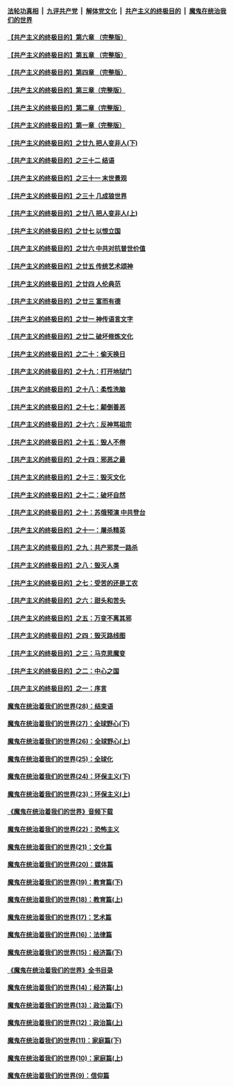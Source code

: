 ####  [法轮功真相](../../../../basic/blob/master/README.md?t=06110731) &nbsp;|&nbsp; [九评共产党](../../../../9ping.md/blob/master/README.md?t=06110731) &nbsp;|&nbsp; [解体党文化](../../../../jtdwh.md/blob/master/README.md?t=06110731)  &nbsp;|&nbsp; [共产主义的终极目的](../../../../gczydzjmd.md/blob/master/README.md?t=06110731) &nbsp;|&nbsp; [魔鬼在统治我们的世界](../../../../mgztzwmdsj.md/blob/master/README.md?t=06110731) 

#### [【共产主义的终极目的】第六章 （完整版）](../pages/nsc422/n11428913.md?t=06110731) 

#### [【共产主义的终极目的】第五章 （完整版）](../pages/nsc422/n11428912.md?t=06110731) 

#### [【共产主义的终极目的】第四章 （完整版）](../pages/nsc422/n11428907.md?t=06110731) 

#### [【共产主义的终极目的】第三章（完整版）](../pages/nsc422/n11428848.md?t=06110731) 

#### [【共产主义的终极目的】第二章（完整版）](../pages/nsc422/n11428831.md?t=06110731) 

#### [【共产主义的终极目的】第一章（完整版）](../pages/nsc422/n11417651.md?t=06110731) 

#### [【共产主义的终极目的】之廿九 把人变非人(下)](../pages/nsc422/n11344140.md?t=06110731) 

#### [【共产主义的终极目的】之三十二 结语](../pages/nsc422/n11360535.md?t=06110731) 

#### [【共产主义的终极目的】之三十一 末世景观](../pages/nsc422/n11351129.md?t=06110731) 

#### [【共产主义的终极目的】之三十 几成狼世界](../pages/nsc422/n11348280.md?t=06110731) 

#### [【共产主义的终极目的】之廿八 把人变非人(上)](../pages/nsc422/n11340492.md?t=06110731) 

#### [【共产主义的终极目的】之廿七 以恨立国](../pages/nsc422/n11336944.md?t=06110731) 

#### [【共产主义的终极目的】之廿六 中共对抗普世价值](../pages/nsc422/n11324785.md?t=06110731) 

#### [【共产主义的终极目的】之廿五 传统艺术颂神](../pages/nsc422/n11296396.md?t=06110731) 

#### [【共产主义的终极目的】之廿四 人伦典范](../pages/nsc422/n11296397.md?t=06110731) 

#### [【共产主义的终极目的】之廿三 富而有德](../pages/nsc422/n11283598.md?t=06110731) 

#### [【共产主义的终极目的】之廿一 神传语言文字](../pages/nsc422/n11263265.md?t=06110731) 

#### [【共产主义的终极目的】之廿二 破坏修炼文化](../pages/nsc422/n11245728.md?t=06110731) 

#### [【共产主义的终极目的】之二十：偷天换日](../pages/nsc422/n11238846.md?t=06110731) 

#### [【共产主义的终极目的】之十九：打开地狱门](../pages/nsc422/n11206376.md?t=06110731) 

#### [【共产主义的终极目的】之十八：柔性洗脑](../pages/nsc422/n11199994.md?t=06110731) 

#### [【共产主义的终极目的】之十七：颠倒善恶](../pages/nsc422/n11179782.md?t=06110731) 

#### [【共产主义的终极目的】之十六：反神骂祖宗](../pages/nsc422/n11166798.md?t=06110731) 

#### [【共产主义的终极目的】之十五：毁人不倦](../pages/nsc422/n11166792.md?t=06110731) 

#### [【共产主义的终极目的】之十四：邪恶之最](../pages/nsc422/n11150249.md?t=06110731) 

#### [【共产主义的终极目的】之十三：毁灭文化](../pages/nsc422/n11135227.md?t=06110731) 

#### [【共产主义的终极目的】之十二：破坏自然](../pages/nsc422/n11135214.md?t=06110731) 

#### [【共产主义的终极目的】之十：苏俄预演 中共登台](../pages/nsc422/n11118424.md?t=06110731) 

#### [【共产主义的终极目的】之十一：屠杀精英](../pages/nsc422/n11118442.md?t=06110731) 

#### [【共产主义的终极目的】之九：共产邪灵一路杀](../pages/nsc422/n11114139.md?t=06110731) 

#### [【共产主义的终极目的】之八：毁灭人类](../pages/nsc422/n11108503.md?t=06110731) 

#### [【共产主义的终极目的】之七：受苦的还是工农](../pages/nsc422/n11101809.md?t=06110731) 

#### [【共产主义的终极目的】之六：甜头和苦头](../pages/nsc422/n11096971.md?t=06110731) 

#### [【共产主义的终极目的】之五：万变不离其邪](../pages/nsc422/n11091285.md?t=06110731) 

#### [【共产主义的终极目的】之四：毁灭路线图](../pages/nsc422/n11086284.md?t=06110731) 

#### [【共产主义的终极目的】之三：马克思魔变](../pages/nsc422/n11061941.md?t=06110731) 

#### [【共产主义的终极目的】之二：中心之国](../pages/nsc422/n11047728.md?t=06110731) 

#### [【共产主义的终极目的】之一：序言](../pages/nsc422/n11086077.md?t=06110731) 

#### [魔鬼在统治着我们的世界(28)：结束语](../pages/nsc422/n10936246.md?t=06110731) 

#### [魔鬼在统治着我们的世界(27)：全球野心(下)](../pages/nsc422/n10928319.md?t=06110731) 

#### [魔鬼在统治着我们的世界(26)：全球野心(上)](../pages/nsc422/n10900318.md?t=06110731) 

#### [魔鬼在统治着我们的世界(25)：全球化](../pages/nsc422/n10788205.md?t=06110731) 

#### [魔鬼在统治着我们的世界(24)：环保主义(下)](../pages/nsc422/n10695307.md?t=06110731) 

#### [魔鬼在统治着我们的世界(23)：环保主义(上)](../pages/nsc422/n10688613.md?t=06110731) 

#### [《魔鬼在统治着我们的世界》音频下载](../pages/nsc422/n10635553.md?t=06110731) 

#### [魔鬼在统治着我们的世界(22)：恐怖主义](../pages/nsc422/n10614727.md?t=06110731) 

#### [魔鬼在统治着我们的世界(21)：文化篇](../pages/nsc422/n10597706.md?t=06110731) 

#### [魔鬼在统治着我们的世界(20)：媒体篇](../pages/nsc422/n10586579.md?t=06110731) 

#### [魔鬼在统治着我们的世界(19)：教育篇(下)](../pages/nsc422/n10564808.md?t=06110731) 

#### [魔鬼在统治着我们的世界(18)：教育篇(上)](../pages/nsc422/n10526970.md?t=06110731) 

#### [魔鬼在统治着我们的世界(17)：艺术篇](../pages/nsc422/n10499093.md?t=06110731) 

#### [魔鬼在统治着我们的世界(16)：法律篇](../pages/nsc422/n10485969.md?t=06110731) 

#### [魔鬼在统治着我们的世界(15)：经济篇(下)](../pages/nsc422/n10469975.md?t=06110731) 

#### [《魔鬼在统治着我们的世界》全书目录](../pages/nsc422/n10464261.md?t=06110731) 

#### [魔鬼在统治着我们的世界(14)：经济篇(上)](../pages/nsc422/n10457370.md?t=06110731) 

#### [魔鬼在统治着我们的世界(13)：政治篇(下)](../pages/nsc422/n10448270.md?t=06110731) 

#### [魔鬼在统治着我们的世界(12)：政治篇(上)](../pages/nsc422/n10444576.md?t=06110731) 

#### [魔鬼在统治着我们的世界(11)：家庭篇(下)](../pages/nsc422/n10440961.md?t=06110731) 

#### [魔鬼在统治着我们的世界(10)：家庭篇(上)](../pages/nsc422/n10435448.md?t=06110731) 

#### [魔鬼在统治着我们的世界(9)：信仰篇](../pages/nsc422/n10432159.md?t=06110731) 

